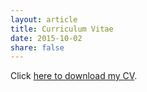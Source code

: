 ```yaml
---
layout: article
title: Curriculum Vitae
date: 2015-10-02
share: false
---
```


Click [here to download my CV](/Levy_CV.pdf).